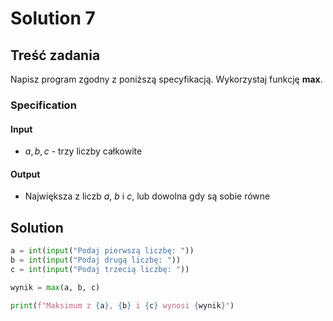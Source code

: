 # Solution 7

## Treść zadania

Napisz program zgodny z poniższą specyfikacją. Wykorzystaj funkcję **max**.

### Specification

#### Input

* $a, b, c$ - trzy liczby całkowite

#### Output

* Największa z liczb $a$, $b$ i $c$, lub dowolna gdy są sobie równe

## Solution

```python
a = int(input("Podaj pierwszą liczbę: "))
b = int(input("Podaj drugą liczbę: "))
c = int(input("Podaj trzecią liczbę: "))

wynik = max(a, b, c)

print(f"Maksimum z {a}, {b} i {c} wynosi {wynik}")
```
